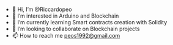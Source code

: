 - 👋 Hi, I’m @Riccardopeo
- 👀 I’m interested in Arduino and Blockchain 
- 🌱 I’m currently learning Smart contracts creation with Solidity
- 💞️ I’m looking to collaborate on Blockchain projects
- 📫 How to reach me peos1992@gmail.com

<!---
Riccardopeo/Riccardopeo is a ✨ special ✨ repository because its `README.md` (this file) appears on your GitHub profile.
You can click the Preview link to take a look at your changes.
--->
